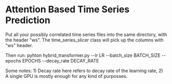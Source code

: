# Attention Based Time Series Prediction

Put all your possibly correlated time series files into the same directory, with the header "ws". The time_series_slicer class will pick up the columns with "ws" header.

Then run:
pyhton hybrid_transformer.py --lr LR --batch_size BATCH_SIZE --epochs EPOCHS --decay_rate DECAY_RATE

Some notes: 1) Decay rate here refers to decay rate of the learning rate,
2) A single GPU is mostly enough for any kind of purposses.

